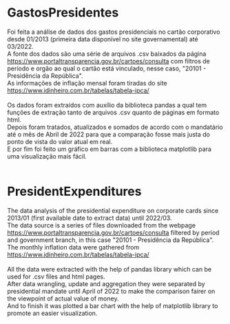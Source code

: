 # GastosPresidentes

Foi feita a análise de dados dos gastos presidenciais no cartão corporativo desde 01/2013 (primeira data disponível no site governamental) até 03/2022.</br>
A fonte dos dados são uma série de arquivos .csv baixados da página https://www.portaltransparencia.gov.br/cartoes/consulta com filtros de período e orgão ao qual o cartão está vinculado, nesse caso, "20101 - Presidência da República". </br>
As informações de inflação mensal foram tiradas do site https://www.idinheiro.com.br/tabelas/tabela-ipca/</br></br>
Os dados foram extraídos com auxílio da biblioteca pandas a qual tem funções de extração tanto de arquivos .csv quanto de páginas em formato html.</br>
Depois foram tratados, atualizados e somados de acordo com o mandatário até o mês de Abril de 2022 para que a comparação fosse mais justa do ponto de vista do valor atual em real.</br>
E por fim foi feito um gráfico em barras com a biblioteca matplotlib para uma visualização mais fácil.</br></br>

# PresidentExpenditures

The data analysis of the presidential expenditure on corporate cards since 2013/01 (first available date to extract data) until 2022/03.</br>
The data source is a series of files downloaded from the webpage https://www.portaltransparencia.gov.br/cartoes/consulta filtered by period and government branch, in this case "20101 - Presidência da República".</br>
The monthly inflation data were gathered from https://www.idinheiro.com.br/tabelas/tabela-ipca/ </br></br>
All the data were extracted with the help of pandas library which can be used for .csv files and html pages.</br>
After data wrangling, update and aggregation they were separated by presidential mandate until April of 2022 to make the comparison fairer on the viewpoint of actual value of money.</br>
And to finish it was plotted a bar chart with the help of matplotlib library to promote an easier visualization.
